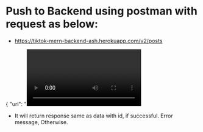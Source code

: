 # Push to Backend using postman with request as below:

- https://tiktok-mern-backend-ash.herokuapp.com/v2/posts

{
"url": "<video url>",
"channel": "<Channel name>",
"likes": "<number of likes>",
"description": "<video description>",
"song": "<song name>",
"messages": "<number of messages>",
"shares": "<number of shares>"
}

- It will return response same as data with id, if successful. Error message, Otherwise.
